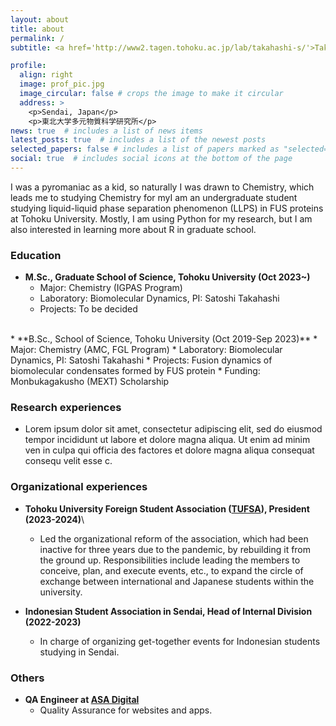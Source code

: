 ```yaml
---
layout: about
title: about
permalink: /
subtitle: <a href='http://www2.tagen.tohoku.ac.jp/lab/takahashi-s/'>Takahashi Lab, Tohoku University</a>. ##<a href='https://www.linkedin.com/in/syamil-muharror/'>LinkedIn</a>.  <a href='mailto:syamil.muharror.ahsanul.husna.p5@dc.tohoku.ac.jp'>Contact</a>. <a href='https://github.com/meraculin'>GitHub</a>.

profile:
  align: right
  image: prof_pic.jpg
  image_circular: false # crops the image to make it circular
  address: >
    <p>Sendai, Japan</p>
    <p>東北大学多元物質科学研究所</p>
news: true  # includes a list of news items
latest_posts: true  # includes a list of the newest posts
selected_papers: false # includes a list of papers marked as "selected={true}"
social: true  # includes social icons at the bottom of the page
---
```


I was a pyromaniac as a kid, so naturally I was drawn to Chemistry, which leads me to studying Chemistry for myI am an undergraduate student studying liquid-liquid phase separation phenomenon (LLPS) in FUS proteins at Tohoku University. Mostly, I am using Python for my research, but I am also interested in learning more about R in graduate school.


### Education
* **M.Sc., Graduate School of Science, Tohoku University (Oct 2023~)**
    * Major: Chemistry (IGPAS Program)
    * Laboratory: Biomolecular Dynamics, PI: Satoshi Takahashi
    * Projects: To be decided
<br>
* **B.Sc., School of Science, Tohoku University (Oct 2019-Sep 2023)**
    * Major: Chemistry (AMC, FGL Program)
    * Laboratory: Biomolecular Dynamics, PI: Satoshi Takahashi
    * Projects: Fusion dynamics of biomolecular condensates formed by FUS protein
    * Funding: Monbukagakusho (MEXT) Scholarship

### Research experiences

  * Lorem ipsum dolor sit amet, consectetur adipiscing elit, sed do eiusmod tempor incididunt ut labore et dolore magna aliqua. Ut enim ad minim ven  in culpa qui officia des factores et dolore magna aliqua consequat consequ velit esse c.


### Organizational experiences

* **Tohoku University Foreign Student Association (<a href="https://www.tufsa.net/" target="_blank">TUFSA</a>), President (2023-2024)**\\
  * Led the organizational reform of the association, which had been inactive for three years due to the pandemic, by rebuilding it from the ground up. Responsibilities include leading the members to conceive, plan, and execute events, etc., to expand the circle of exchange between international and Japanese students within the university. 

* **Indonesian Student Association in Sendai, Head of Internal Division (2022-2023)** 
  * In charge of organizing get-together events for Indonesian students studying in Sendai.

### Others
* **QA Engineer at <a href="https://www.asadigital.net/jp/" target="_blank">ASA Digital</a>**
  * Quality Assurance for websites and apps. 